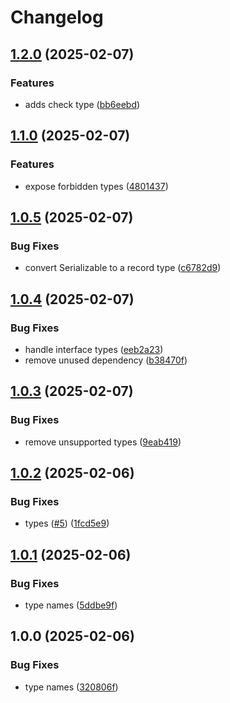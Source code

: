 # Changelog

## [1.2.0](https://github.com/skyrpex/devalue-codec/compare/v1.1.0...v1.2.0) (2025-02-07)


### Features

* adds check type ([bb6eebd](https://github.com/skyrpex/devalue-codec/commit/bb6eebd14e15f52bfbaea9b211d7023cfb5be85a))

## [1.1.0](https://github.com/skyrpex/devalue-codec/compare/v1.0.5...v1.1.0) (2025-02-07)


### Features

* expose forbidden types ([4801437](https://github.com/skyrpex/devalue-codec/commit/480143728bbea0d7876a2113a37da82c7edfd392))

## [1.0.5](https://github.com/skyrpex/devalue-codec/compare/v1.0.4...v1.0.5) (2025-02-07)


### Bug Fixes

* convert Serializable to a record type ([c6782d9](https://github.com/skyrpex/devalue-codec/commit/c6782d952301be2b65bfcef33c5de55954d197df))

## [1.0.4](https://github.com/skyrpex/devalue-codec/compare/v1.0.3...v1.0.4) (2025-02-07)


### Bug Fixes

* handle interface types ([eeb2a23](https://github.com/skyrpex/devalue-codec/commit/eeb2a2394892a243449cb770e22b852e05e19ff6))
* remove unused dependency ([b38470f](https://github.com/skyrpex/devalue-codec/commit/b38470fbb6971681fc92441d0835c6c20003e797))

## [1.0.3](https://github.com/skyrpex/devalue-codec/compare/v1.0.2...v1.0.3) (2025-02-07)


### Bug Fixes

* remove unsupported types ([9eab419](https://github.com/skyrpex/devalue-codec/commit/9eab4198fd050253f950d4d0ab011a964e9c6cbb))

## [1.0.2](https://github.com/skyrpex/devalue-codec/compare/v1.0.1...v1.0.2) (2025-02-06)


### Bug Fixes

* types ([#5](https://github.com/skyrpex/devalue-codec/issues/5)) ([1fcd5e9](https://github.com/skyrpex/devalue-codec/commit/1fcd5e9c473e260805519cb9bd4a1a2fdf9d3182))

## [1.0.1](https://github.com/skyrpex/devalue-codec/compare/v1.0.0...v1.0.1) (2025-02-06)


### Bug Fixes

* type names ([5ddbe9f](https://github.com/skyrpex/devalue-codec/commit/5ddbe9f66144a1d5748eb450db7448ff803591c6))

## 1.0.0 (2025-02-06)


### Bug Fixes

* type names ([320806f](https://github.com/skyrpex/devalue-codec/commit/320806f13619b5ffa052ace9da81e636c7ac328b))
